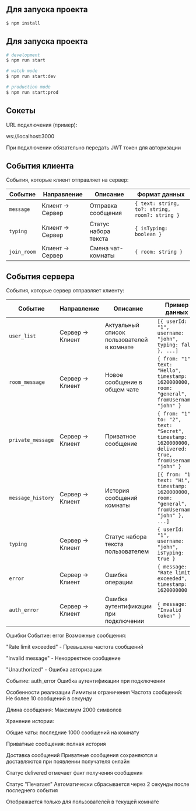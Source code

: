 
## Для запуска проекта

```bash
$ npm install
```

## Для запуска проекта

```bash
# development
$ npm run start

# watch mode
$ npm run start:dev

# production mode
$ npm run start:prod
```


## Сокеты

URL подключения (пример):

ws://localhost:3000

При подключении обязательно передать JWT токен для авторизации
## События клиента

События, которые клиент отправляет на сервер:

| Событие      | Направление       | Описание                                  | Формат данных                                                                 |
|--------------|-------------------|-------------------------------------------|-------------------------------------------------------------------------------|
| `message`    | Клиент → Сервер   | Отправка сообщения                        | `{ text: string, to?: string, room?: string }`                               |
| `typing`     | Клиент → Сервер   | Статус набора текста                     | `{ isTyping: boolean }`                                                      |
| `join_room`  | Клиент → Сервер   | Смена чат-комнаты                        | `{ room: string }`                                                           |

## События сервера

События, которые сервер отправляет клиенту:

| Событие              | Направление       | Описание                                  | Пример данных                                                                 |
|----------------------|-------------------|-------------------------------------------|-------------------------------------------------------------------------------|
| `user_list`          | Сервер → Клиент   | Актуальный список пользователей в комнате | `[{ userId: "1", username: "john", typing: false }, ...]`                    |
| `room_message`       | Сервер → Клиент   | Новое сообщение в общем чате              | `{ from: "1", text: "Hello", timestamp: 1620000000, room: "general", fromUsername: "john" }` |
| `private_message`    | Сервер → Клиент   | Приватное сообщение                       | `{ from: "1", to: "2", text: "Secret", timestamp: 1620000000, delivered: true, fromUsername: "john" }` |
| `message_history`    | Сервер → Клиент   | История сообщений комнаты                 | `[{ from: "1", text: "Hi", timestamp: 1620000000, room: "general", fromUsername: "john" }, ...]` |
| `typing`             | Сервер → Клиент   | Статус набора текста пользователем        | `{ userId: "1", username: "john", isTyping: true }`                          |
| `error`              | Сервер → Клиент   | Ошибка операции                          | `{ message: "Rate limit exceeded", timestamp: 1620000000 }`                  |
| `auth_error`         | Сервер → Клиент   | Ошибка аутентификации при подключении    | `{ message: "Invalid token" }`                                              |


Ошибки
Событие: error
Возможные сообщения:

"Rate limit exceeded" - Превышена частота сообщений

"Invalid message" - Некорректное сообщение

"Unauthorized" - Ошибка авторизации

Событие: auth_error
Ошибка аутентификации при подключении

Особенности реализации
Лимиты и ограничения
Частота сообщений: Не более 10 сообщений в секунду

Длина сообщения: Максимум 2000 символов

Хранение истории:

Общие чаты: последние 1000 сообщений на комнату

Приватные сообщения: полная история

Доставка сообщений
Приватные сообщения сохраняются и доставляются при появлении получателя онлайн

Статус delivered отмечает факт получения сообщения

Статус "Печатает"
Автоматически сбрасывается через 2 секунды после последнего события

Отображается только для пользователей в текущей комнате